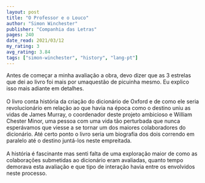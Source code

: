 ```yaml
---
layout: post
title: "O Professor e o Louco"
author: "Simon Winchester"
publisher: "Companhia das Letras"
pages: 240
date_read: 2021/03/12
my_rating: 3
avg_rating: 3.84
tags: ["simon-winchester", "history", "lang-pt"]
---
```


Antes de começar a minha avaliação a obra, devo dizer que as 3 estrelas que dei ao livro foi mais por umaquestão de picuinha mesmo. Eu explico isso mais adiante em detalhes.<br/><br/>O livro conta história da criação do dicionário de Oxford e de como ele seria revolucionário em relação ao que havia na época como o destino uniu as vidas de James Murray, o coordenador deste projeto ambicioso e William Chester Minor, uma pessoa com uma vida tão perturbada que nunca esperávamos que viesse a se tornar um dos maiores colaboradores do dicionário. Até certo ponto o livro seria um biografia dos dois correndo em paralelo até o destino juntá-los neste empreitada.<br/><br/>A história é fascinante mas senti falta de uma exploração maior de como as colaborações submetidas ao dicionário eram avaliadas, quanto tempo demorava esta avaliação e que tipo de interação havia entre os envolvidos neste processo.<br/><br/><br/>

